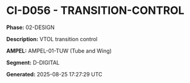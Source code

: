 # CI-D056 - TRANSITION-CONTROL

**Phase:** 02-DESIGN

**Description:** VTOL transition control

**AMPEL:** AMPEL-01-TUW (Tube and Wing)

**Segment:** D-DIGITAL

**Generated:** 2025-08-25 17:27:29 UTC
